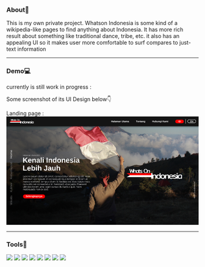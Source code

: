### About📝
This is my own private project. Whatson Indonesia is some kind of a wikipedia-like pages to find anything about Indonesia. It has more rich result about something like traditional dance, tribe, etc. it also has an appealing UI so it makes user more comfortable to surf compares to just-text information

<hr/>

### Demo💻
currently is still work in progress :

Some screenshot of its UI Design below👇

Landing page :
![](https://raw.githubusercontent.com/aliefdany/whatson-indonesia/master/assets/image/WOID-LandingPage.png)


<hr/>

### Tools🔨
[![](https://img.shields.io/badge/Code-Javascript-blue?logo=javascript)](https://www.javascript.com/)
[![](https://img.shields.io/badge/Code-CSS-blue?logo=css3)](https://developer.mozilla.org/en-US/docs/Web/CSS)
[![](https://img.shields.io/badge/Code-HTML-blue?logo=html5)](https://developer.mozilla.org/en-US/docs/Web/HTML)
[![](https://img.shields.io/badge/Code-React-blue?logo=react)](https://reactjs.org/)
[![](https://img.shields.io/badge/Tools-ESLint-blue?logo=eslint)](https://eslint.org/)
[![](https://img.shields.io/badge/Tools-Prettier-blue?logo=prettier)](https://prettier.io/)
[![](https://img.shields.io/badge/Tools-Babel-blue?logo=babel)](https://babeljs.io/)
[![](https://img.shields.io/badge/Tools-NPM-blue?logo=npm)](https://www.npmjs.com/)
